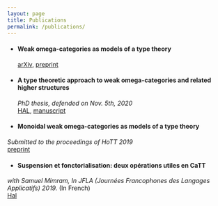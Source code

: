 ```yaml
---
layout: page
title: Publications
permalink: /publications/
---
```



- #### Weak omega-categories as models of a type theory
  [arXiv](https://arxiv.org/abs/2106.04475), [preprint](models.pdf)

- #### A type theoretic approach to weak omega-categories and related higher structures
  *PhD thesis, defended on Nov. 5th, 2020*\
  [HAL](https://tel.archives-ouvertes.fr/tel-03106197), [manuscript](these.pdf)

-  #### Monoidal weak omega-categories as models of a type theory
  *Submitted to the proceedings of HoTT 2019*\
  [preprint](monoidal.pdf)

-  #### Suspension et fonctorialisation: deux opérations utiles en CaTT
  *with Samuel Mimram, In JFLA (Journées Francophones des Langages Applicatifs) 2019.* (In French)\
  [Hal](https://hal.inria.fr/hal-01985195/)
